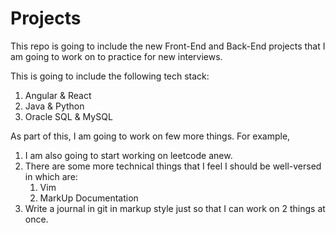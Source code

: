# Projects
This repo is going to include the new Front-End and Back-End projects that I am going to work on to practice for new interviews. 

This is going to include the following tech stack:
1. Angular & React
2. Java & Python
3. Oracle SQL & MySQL

As part of this, I am going to work on few more things. For example,

1. I am also going to start working on leetcode anew. 
2. There are some more technical things that I feel I should be well-versed in which are:
   1. Vim
   2. MarkUp Documentation
3. Write a journal in git in markup style just so that I can work on 2 things at once. 

